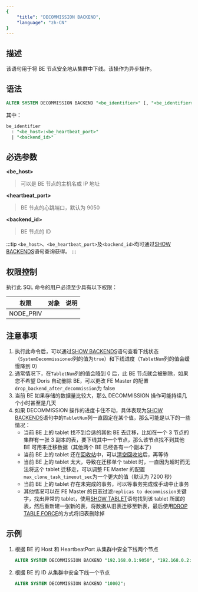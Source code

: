 ```yaml
---
{
    "title": "DECOMMISSION BACKEND",
    "language": "zh-CN"
}
---
```


<!--
Licensed to the Apache Software Foundation (ASF) under one
or more contributor license agreements.  See the NOTICE file
distributed with this work for additional information
regarding copyright ownership.  The ASF licenses this file
to you under the Apache License, Version 2.0 (the
"License"); you may not use this file except in compliance
with the License.  You may obtain a copy of the License at

  http://www.apache.org/licenses/LICENSE-2.0

Unless required by applicable law or agreed to in writing,
software distributed under the License is distributed on an
"AS IS" BASIS, WITHOUT WARRANTIES OR CONDITIONS OF ANY
KIND, either express or implied.  See the License for the
specific language governing permissions and limitations
under the License.
-->

## 描述

该语句用于将 BE 节点安全地从集群中下线。该操作为异步操作。

## 语法

```sql
ALTER SYSTEM DECOMMISSION BACKEND "<be_identifier>" [, "<be_identifier>" ... ]
```

其中：

```sql
be_identifier
  : "<be_host>:<be_heartbeat_port>"
  | "<backend_id>"
```

## 必选参数

**<be_host>**

> 可以是 BE 节点的主机名或 IP 地址

**<heartbeat_port>**

> BE 节点的心跳端口，默认为 9050

**<backend_id>**

> BE 节点的 ID

:::tip
`<be_host>`、`<be_heartbeat_port>`及`<backend_id>`均可通过[SHOW BACKENDS](./SHOW-BACKENDS.md)语句查询获得。
:::

## 权限控制

执行此 SQL 命令的用户必须至少具有以下权限：

| 权限        | 对象 | 说明 |
|-----------|----|----|
| NODE_PRIV |    |    |

## 注意事项

1. 执行此命令后，可以通过[SHOW BACKENDS](./SHOW-BACKENDS.md)语句查看下线状态（`SystemDecommissioned`列的值为`true`）和下线进度（`TabletNum`列的值会缓慢降到 0）
2. 通常情况下，在`TabletNum`列的值会降到 0 后，此 BE 节点就会被删除，如果您不希望 Doris 自动删除 BE，可以更改 FE Master 的配置`drop_backend_after_decommission`为 false
3. 当前 BE 如果存储的数据量比较大，那么 DECOMMISSION 操作可能持续几个小时甚至是几天
4. 如果 DECOMMISSION 操作的进度卡住不动，具体表现为[SHOW BACKENDS](./SHOW-BACKENDS.md)语句中的`TabletNum`列一直固定在某个值，那么可能是以下的一些情况：
   - 当前 BE 上的 tablet 找不到合适的其他 BE 去迁移，比如在一个 3 节点的集群有一张 3 副本的表，要下线其中一个节点，那么该节点找不到其他 BE 可用来迁移数据（其他两个 BE 已经各有一个副本了）
   - 当前 BE 上的 tablet 还在[回收站](../../recycle/SHOW-CATALOG-RECYCLE-BIN.md)中，可以[清空回收站](../../recycle/DROP-CATALOG-RECYCLE-BIN.md)后，再等待
   - 当前 BE 上的 tablet 太大，导致在迁移单个 tablet 时，一直因为超时而无法将这个 tablet 迁移走，可以调整 FE Master 的配置`max_clone_task_timeout_sec`为一个更大的值（默认为 7200 秒）
   - 当前 BE 上的 tablet 存在未完成的事务，可以等事务完成或手动中止事务
   - 其他情况可以在 FE Master 的日志过滤`replicas to decommission`关键字，找出异常的 tablet，使用[SHOW TABLET](../../table-and-view/data-and-status-management/SHOW-TABLET.md)语句找到该 tablet 所属的表，然后重新建一张新的表，将数据从旧表迁移至新表，最后使用[DROP TABLE FORCE](../../table-and-view/table/DROP-TABLE.md)的方式将旧表删除掉

## 示例

1. 根据 BE 的 Host 和 HeartbeatPort 从集群中安全下线两个节点
   ```sql
   ALTER SYSTEM DECOMMISSION BACKEND "192.168.0.1:9050", "192.168.0.2:9050";
   ```

2. 根据 BE 的 ID 从集群中安全下线一个节点
    ```sql
    ALTER SYSTEM DECOMMISSION BACKEND "10002";
    ```
